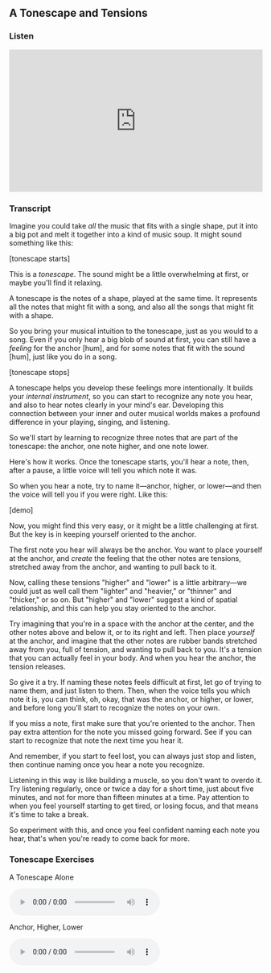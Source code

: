 ## A Tonescape and Tensions



### Listen

<style>
.embed-container {
    position: relative;
    padding-bottom: 56.25%;
    height: 0;
    overflow: hidden;
    max-width: 100%;
  }
  iframe{
    position: absolute;
    top: 0;
    left: 0;
    width: 100%;
    height: 100%;
  }
</style>
<div class='embed-container'>
  <iframe src='https://www.youtube.com/embed/cqodjDqAcX8?rel=0' frameborder='0' allowfullscreen></iframe>
</div>



### Transcript

Imagine you could take *all* the music that fits with a single shape, put it into a big pot and melt it together into a kind of music soup. It might sound something like this:

[tonescape starts]

This is a *tonescape*. The sound might be a little overwhelming at first, or maybe you'll find it relaxing.

A tonescape is the notes of a shape, played at the same time. It represents all the notes that might fit with a song, and also all the songs that might fit with a shape.

So you bring your musical intuition to the tonescape, just as you would to a song. Even if you only hear a big blob of sound at first, you can still have a *feeling* for the anchor [hum], and for some notes that fit with the sound [hum], just like you do in a song.

[tonescape stops]

A tonescape helps you develop these feelings more intentionally. It builds your *internal instrument*, so you can start to recognize any note you hear, and also to hear notes clearly in your mind's ear. Developing this connection between your inner and outer musical worlds makes a profound difference in your playing, singing, and listening.

So we'll start by learning to recognize three notes that are part of the tonescape: the anchor, one note higher, and one note lower.

Here's how it works. Once the tonescape starts, you'll hear a note, then, after a pause, a little voice will tell you which note it was. 

So when you hear a note, try to name it&mdash;anchor, higher, or lower&mdash;and then the voice will tell you if you were right. Like this:

 [demo] 

Now, you might find this very easy, or it might be a little challenging at first. But the key is in keeping yourself oriented to the anchor. 

The first note you hear will always be the anchor. You want to place yourself at the anchor, and *create* the feeling that the other notes are tensions, stretched away from the anchor, and wanting to pull back to it.

Now, calling these tensions "higher" and "lower" is a little arbitrary&mdash;we could just as well call them "lighter" and "heavier," or "thinner" and "thicker," or so on. But "higher" and "lower" suggest a kind of spatial relationship, and this can help you stay oriented to the anchor.

Try imagining that you're in a space with the anchor at the center, and the other notes above and below it, or to its right and left. Then place *yourself* at the anchor, and imagine that the other notes are rubber bands stretched away from you, full of tension, and wanting to pull back to you. It's a tension that you can actually feel in your body. And when you hear the anchor, the tension releases.

So give it a try. If naming these notes feels difficult at first, let go of trying to name them, and just listen to them. Then, when the voice tells you which note it is, you can think, oh, okay, that was the anchor, or higher, or lower, and before long you'll start to recognize the notes on your own.

If you miss a note, first make sure that you're oriented to the anchor. Then pay extra attention for the note you missed going forward. See if you can start to recognize that note the next time you hear it. 

And remember, if you start to feel lost, you can always just stop and listen, then continue naming once you hear a note you recognize.

Listening in this way is like building a muscle, so you don't want to overdo it. Try listening regularly, once or twice a day for a short time, just about five minutes, and not for more than fifteen minutes at a time. Pay attention to when you feel yourself starting to get tired, or losing focus, and that means it's time to take a break.

So experiment with this, and once you feel confident naming each note you hear, that's when you're ready to come back for more.



### Tonescape Exercises

A Tonescape Alone

<audio controls src="../media/group_1_neutral.mp3"></audio>



Anchor, Higher, Lower

<audio controls src="../media/tonescapes_1.mp3"></audio>

